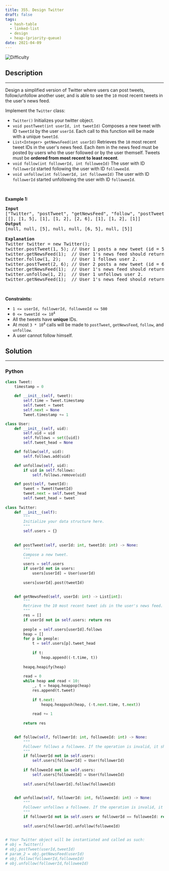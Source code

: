 ```yaml
---
title: 355. Design Twitter
draft: false
tags: 
  - hash-table
  - linked-list
  - design
  - heap-(priority-queue)
date: 2021-04-09
---
```


![Difficulty](https://img.shields.io/badge/Difficulty-Medium-blue.svg)

## Description

---
<p>Design a simplified version of Twitter where users can post tweets, follow/unfollow another user, and is able to see the <code>10</code> most recent tweets in the user&#39;s news feed.</p>

<p>Implement the <code>Twitter</code> class:</p>

<ul>
	<li><code>Twitter()</code> Initializes your twitter object.</li>
	<li><code>void postTweet(int userId, int tweetId)</code> Composes a new tweet with ID <code>tweetId</code> by the user <code>userId</code>. Each call to this function will be made with a unique <code>tweetId</code>.</li>
	<li><code>List&lt;Integer&gt; getNewsFeed(int userId)</code> Retrieves the <code>10</code> most recent tweet IDs in the user&#39;s news feed. Each item in the news feed must be posted by users who the user followed or by the user themself. Tweets must be <strong>ordered from most recent to least recent</strong>.</li>
	<li><code>void follow(int followerId, int followeeId)</code> The user with ID <code>followerId</code> started following the user with ID <code>followeeId</code>.</li>
	<li><code>void unfollow(int followerId, int followeeId)</code> The user with ID <code>followerId</code> started unfollowing the user with ID <code>followeeId</code>.</li>
</ul>

<p>&nbsp;</p>
<p><strong class="example">Example 1:</strong></p>

<pre>
<strong>Input</strong>
[&quot;Twitter&quot;, &quot;postTweet&quot;, &quot;getNewsFeed&quot;, &quot;follow&quot;, &quot;postTweet&quot;, &quot;getNewsFeed&quot;, &quot;unfollow&quot;, &quot;getNewsFeed&quot;]
[[], [1, 5], [1], [1, 2], [2, 6], [1], [1, 2], [1]]
<strong>Output</strong>
[null, null, [5], null, null, [6, 5], null, [5]]

<strong>Explanation</strong>
Twitter twitter = new Twitter();
twitter.postTweet(1, 5); // User 1 posts a new tweet (id = 5).
twitter.getNewsFeed(1);  // User 1&#39;s news feed should return a list with 1 tweet id -&gt; [5]. return [5]
twitter.follow(1, 2);    // User 1 follows user 2.
twitter.postTweet(2, 6); // User 2 posts a new tweet (id = 6).
twitter.getNewsFeed(1);  // User 1&#39;s news feed should return a list with 2 tweet ids -&gt; [6, 5]. Tweet id 6 should precede tweet id 5 because it is posted after tweet id 5.
twitter.unfollow(1, 2);  // User 1 unfollows user 2.
twitter.getNewsFeed(1);  // User 1&#39;s news feed should return a list with 1 tweet id -&gt; [5], since user 1 is no longer following user 2.
</pre>

<p>&nbsp;</p>
<p><strong>Constraints:</strong></p>

<ul>
	<li><code>1 &lt;= userId, followerId, followeeId &lt;= 500</code></li>
	<li><code>0 &lt;= tweetId &lt;= 10<sup>4</sup></code></li>
	<li>All the tweets have <strong>unique</strong> IDs.</li>
	<li>At most <code>3 * 10<sup>4</sup></code> calls will be made to <code>postTweet</code>, <code>getNewsFeed</code>, <code>follow</code>, and <code>unfollow</code>.</li>
	<li>A user cannot follow himself.</li>
</ul>


## Solution

---
### Python
``` py title='design-twitter'
class Tweet:
    timestamp = 0
    
    def __init__(self, tweet):
        self.time = Tweet.timestamp
        self.tweet = tweet
        self.next = None
        Tweet.timestamp += 1

class User:
    def __init__(self, uid):
        self.uid = uid
        self.follows = set([uid])
        self.tweet_head = None

    def follow(self, uid):
        self.follows.add(uid)

    def unfollow(self, uid):
        if uid in self.follows:
            self.follows.remove(uid)

    def post(self, tweetId):
        tweet = Tweet(tweetId)
        tweet.next = self.tweet_head
        self.tweet_head = tweet
            
class Twitter:  
    def __init__(self):
        """
        Initialize your data structure here.
        """
        self.users = {}
        
        
    def postTweet(self, userId: int, tweetId: int) -> None:
        """
        Compose a new tweet.
        """
        users = self.users
        if userId not in users:
            users[userId] = User(userId)
        
        users[userId].post(tweetId)
        

    def getNewsFeed(self, userId: int) -> List[int]:
        """
        Retrieve the 10 most recent tweet ids in the user's news feed. Each item in the news feed must be posted by users who the user followed or by the user herself. Tweets must be ordered from most recent to least recent.
        """
        res = []
        if userId not in self.users: return res
        
        people = self.users[userId].follows
        heap = []
        for p in people:
            t = self.users[p].tweet_head
            
            if t:
                heap.append((-t.time, t))
        
        heapq.heapify(heap)
        
        read = 0
        while heap and read < 10:
            _, t = heapq.heappop(heap)
            res.append(t.tweet)
            
            if t.next:
                heapq.heappush(heap, (-t.next.time, t.next))
            
            read += 1
            
        return res
        

    def follow(self, followerId: int, followeeId: int) -> None:
        """
        Follower follows a followee. If the operation is invalid, it should be a no-op.
        """
        if followerId not in self.users:
            self.users[followerId] = User(followerId)
        
        if followeeId not in self.users:
            self.users[followeeId] = User(followeeId)
            
        self.users[followerId].follow(followeeId)

        
    def unfollow(self, followerId: int, followeeId: int) -> None:
        """
        Follower unfollows a followee. If the operation is invalid, it should be a no-op.
        """
        if followerId not in self.users or followerId == followeeId: return
        
        self.users[followerId].unfollow(followeeId)
        

# Your Twitter object will be instantiated and called as such:
# obj = Twitter()
# obj.postTweet(userId,tweetId)
# param_2 = obj.getNewsFeed(userId)
# obj.follow(followerId,followeeId)
# obj.unfollow(followerId,followeeId)

```

